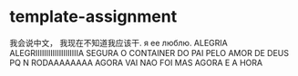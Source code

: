 # template-assignment
我会说中文， 我现在不知道我应该干. я ее люблю. ALEGRIA ALEGRIIIIIIIIIIIIIIIIIIIIA SEGURA O CONTAINER DO PAI PELO AMOR DE DEUS PQ N RODAAAAAAAA AGORA VAI NAO FOI MAS AGORA E A HORA
